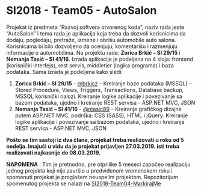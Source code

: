 # SI2018 - Team05 - AutoSalon
Projekat iz predmeta “Razvoj softvera otvorenog koda”, naziv rada jeste “AutoSalon” i tema rada je aplikacija koja treba da dozvoli korisnicima da dodaju, pogledaju, pretraže, izmene i obrišu automobile auto salona. Korisnicama bi bilo dozvoljeno da ocenjuju, komentarišu i razmenjuju informacije o automobilima. Na projektu rade: **Zorica Brkić – SI 29/15** i **Nemanja Tasić – SI 41/16**. Izrada aplikacije je podeljena na 4 sloja: frontend (korisnički interfejs), rest servis, middletier (logika programa) i baza podataka. Sama izrada je podeljena kako sledi: 
1. **Zorica Brkić – SI 29/15** - [@brkicz](https://github.com/brkicz "@brkicz") – Kreiranje baze podataka (MSSQL) – Stored Procedure, Views, Triggers, Transactions, Database backup, MSSQL korisnički nalozi. Kreiranje logike aplikacije i povezivanje sa bazom podataka, ujedno i kreiranje REST servisa - ASP.NET MVC, JSON
2. **Nemanja Tasić – SI 41/16** - [@ntasic89](https://github.com/ntasic89 "@ntasic89") – Kreiranje grafičkog dizajna putem ASP.NET MVC, podrška: CSS (SASS), HTML i jQuery. Kreiranje logike aplikacije i povezivanje sa bazom podataka, ujedno i kreiranje REST servisa - ASP.NET MVC, JSON

**Pošto se tim sastoji iz dva člana, projekat treba realizovati u roku od 5 nedelja. Imajući u vidu da je projekat prijavljen 27.03.2019. isti treba realizovati najkasnije do 08.03.2019.**

**NAPOMENA** : Tim je pretnodno, pre otprilike 5 meseci započeo realizaciju jednog projekta koji nije završio u predviđenom vremenskom roku i spomenuti projekat je proglašem neuspelim projektom. Repozitorijum spomenutog projekta se nalazi na [SI2018-Team04-MarkirajMe](https://github.com/TFZR-RSOK/SI2018-Team04-MarkirajMe "SI2018-Team04-MarkirajMe")
